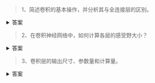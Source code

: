 > 1、简述卷积的基本操作，并分析其与全连接层的区别。
<details>
  <summary>答案</summary>
  卷积是通过指定大小的卷积核，用指定的步距在特征图上滑动进行矩阵计算。有时候会希望卷积的输入输出大小满足特殊的要求，可能会在进行卷积之前对特征图进行Padding，就是在特征图外圈补0。卷积与全连接层的主要区别在于，全连接层是点对点的连接的，而卷积具有<font color=red>局部连接</font>以及<font color=red>权值共享</font>的特点。
</details>

> 2、在卷积神经网络中，如何计算各层的感受野大小？
<details>
  <summary>答案</summary>
  举个简单的例子，一个5 * 5的特征图， 用5 * 5的卷积核，步距为1对特征图进行卷积，输出的特征图为1 * 1的，所以1 * 1的输出在上一层5 * 5的特征图上的感受野面积大小就是25。
</details>

> 3、卷积层的输出尺寸、参数量和计算量。
<details>
  <summary>答案</summary>
  
</details>